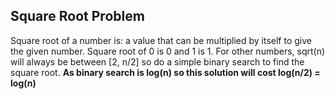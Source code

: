 ## Square Root Problem

Square root of a number is: a value that can be multiplied by itself to give the given number. Square root of 0 is 0 and 1 is 1. For other numbers, sqrt(n) will always be between [2, n/2] so do a simple binary 
search to find the square root. **As binary search is log(n) so this solution will cost log(n/2) = log(n)**